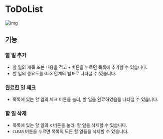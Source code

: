 # ToDoList

![img](https://github.com/uraflower/ToDoList/assets/82873315/80c32f36-687c-41c1-9807-2419710416cc)

## 기능

### 할 일 추가

- 할 일의 제목 또는 내용을 적고 `+` 버튼을 누르면 목록에 추가할 수 있습니다.
- 할 일의 중요도를 0~3 단계의 별표로 나타낼 수 있습니다.

### 완료한 일 체크

- 목록에 있는 할 일의 체크 버튼을 눌러, 할 일을 완료하였음을 나타낼 수 있습니다.

### 할 일 삭제

- 목록에 있는 할 일의 `X` 버튼을 눌러, 할 일을 삭제할 수 있습니다.
- `CLEAR` 버튼을 누르면 목록의 모든 할 일들을 삭제할 수 있습니다.

